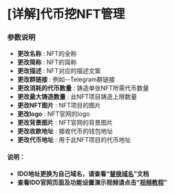 # \[详解]代币挖NFT管理

### 参数说明

* **更改名称** : NFT的全称
* **更改简称** : NFT的简称
* **更改描述** : NFT对应的描述文案
* **更改群链接** : 例如--Telegram群链接
* **更改消耗的代币数量** : 铸造单张NFT所需代币数量
* **更改最大铸造数量** : 此NFT项目铸造上限数量
* **更改NFT图片** : NFT项目的图片
* **更改logo** : NFT官网的logo
* **更改背景图片** : NFT官网的背景图片
* **更改收款地址** : 接收代币的钱包地址
* **更改代币地址** : 用于此NFT项目的代币地址



#### 说明：

* **IDO地址更换为自己域名，请查看“**[**替换域名**](jiao-cheng-nft-ti-huan-yu-ming.md)**”文档**
* **查看IDO官网页面及功能设置演示视频请点击“**[**视频教程**](https://www.youtube.com/embed/5XFSer9zkbg)**”**



